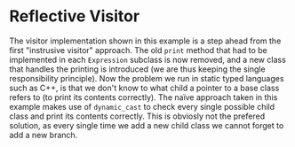 # Reflective Visitor
The visitor implementation shown in this example is a step ahead from the first "instrusive visitor" approach.
The old `print` method that had to be implemented in each `Expression` subclass is now removed, and a new
class that handles the printing is introduced (we are thus keeping the single responsibility principle).
Now the problem we run in static typed languages such as C++, is that we don't know to what child a pointer
to a base class refers to (to print its contents correctly). The naïve approach taken in this
example makes use of `dynamic_cast` to check every single possible child class and print its contents
correctly.
This is obviosly not the prefered solution, as every single time we add a new child class we cannot forget
to add a new branch.
